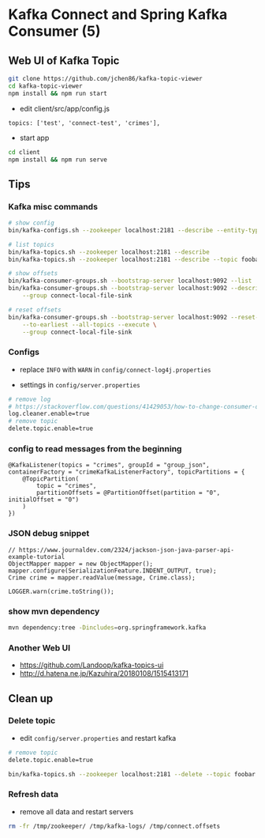 
# Kafka Connect and Spring Kafka Consumer (5)


## Web UI of Kafka Topic

```bash
git clone https://github.com/jchen86/kafka-topic-viewer
cd kafka-topic-viewer
npm install && npm run start
```

* edit client/src/app/config.js

```
topics: ['test', 'connect-test', 'crimes'],
```

* start app

```bash
cd client
npm install && npm run serve
```


## Tips

### Kafka misc commands

```bash
# show config
bin/kafka-configs.sh --zookeeper localhost:2181 --describe --entity-type topics

# list topics
bin/kafka-topics.sh --zookeeper localhost:2181 --describe
bin/kafka-topics.sh --zookeeper localhost:2181 --describe --topic foobar

# show offsets
bin/kafka-consumer-groups.sh --bootstrap-server localhost:9092 --list
bin/kafka-consumer-groups.sh --bootstrap-server localhost:9092 --describe \
    --group connect-local-file-sink

# reset offsets    
bin/kafka-consumer-groups.sh --bootstrap-server localhost:9092 --reset-offsets \
    --to-earliest --all-topics --execute \
    --group connect-local-file-sink
```

### Configs

* replace `INFO` with `WARN` in `config/connect-log4j.properties`

* settings in `config/server.properties`

```bash
# remove log
# https://stackoverflow.com/questions/41429053/how-to-change-consumer-offsets-cleanup-plicy-to-delete-from-compact
log.cleaner.enable=true
# remove topic
delete.topic.enable=true
```

### config to read messages from the beginning

```
@KafkaListener(topics = "crimes", groupId = "group_json", containerFactory = "crimeKafkaListenerFactory", topicPartitions = {
    @TopicPartition(
        topic = "crimes",
        partitionOffsets = @PartitionOffset(partition = "0", initialOffset = "0")
    )
})
```

### JSON debug snippet

```
// https://www.journaldev.com/2324/jackson-json-java-parser-api-example-tutorial
ObjectMapper mapper = new ObjectMapper();
mapper.configure(SerializationFeature.INDENT_OUTPUT, true);
Crime crime = mapper.readValue(message, Crime.class);

LOGGER.warn(crime.toString());
```

### show mvn dependency

```bash
mvn dependency:tree -Dincludes=org.springframework.kafka
```

### Another Web UI

* https://github.com/Landoop/kafka-topics-ui
* http://d.hatena.ne.jp/Kazuhira/20180108/1515413171


## Clean up

### Delete topic

* edit `config/server.properties` and restart kafka

```bash
# remove topic
delete.topic.enable=true
```

```bash
bin/kafka-topics.sh --zookeeper localhost:2181 --delete --topic foobar
```

### Refresh data

* remove all data and restart servers

```bash
rm -fr /tmp/zookeeper/ /tmp/kafka-logs/ /tmp/connect.offsets
```
